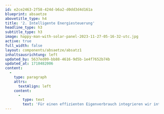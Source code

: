 ```yaml
---
id: e2ce2463-2f58-424d-b6a2-d0dd3d4d161a
blueprint: absaetze
abovetitle_type: h4
title: '2. Intelligente Energiesteuerung'
headline_type: h3
subtitle_type: h3
image: happy-man-with-solar-panel-2023-11-27-05-16-32-utc.jpg
active: true
full_width: false
layout: components/absaetze/absatz1
inhaltsausrichtung: left
updated_by: 5637ed09-bb88-4616-9d5b-1e4f7652b74b
updated_at: 1710482006
content:
  -
    type: paragraph
    attrs:
      textAlign: left
    content:
      -
        type: text
        text: 'Für einen effizienten Eigenverbrauch integrieren wir intelligente Energiesteuerungssysteme. Diese ermöglichen es Ihnen, den erzeugten Strom gezielt zu nutzen und somit den Eigenverbrauch zu optimieren.'
---
```

